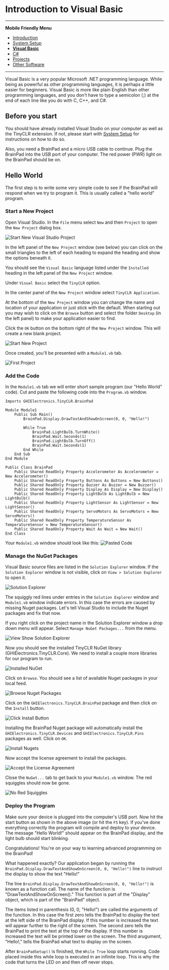 # Introduction to Visual Basic
---

**Mobile Friendly Menu**

* [Introduction](../intro.md)
* [System Setup](../system-setup.md)
* [**Visual Basic**](intro.md)
* [C#](../csharp/intro.md)
* [Projects](../projects/intro.md)
* [Other Software](../other-software/intro.md)

---

Visual Basic is a very popular Microsoft .NET programming language. While being as powerful as other programming languages, it is perhaps a little easier for beginners.  Visual Basic is more like plain English than other programming languages, and you don't have to type a semicolon (;) at the end of each line like you do with C, C++, and C#.  

## Before you start
You should have already installed Visual Studio on your computer as well as the TinyCLR extension.  If not, please start with [System Setup](../system-setup.md) for instructions on how to do so.

Also, you need a BrainPad and a micro USB cable to continue.  Plug the BrainPad into the USB port of your computer.  The red power (PWR) light on the BrainPad should be on.

## Hello World
The first step is to write some very simple code to see if the BrainPad will respond when we try to program it.  This is usually called a "hello world" program.

### Start a New Project
Open Visual Studio.  In the `File` menu select `New` and then `Project` to open the `New Project` dialog box.

![Start New Visual Studio Project](images/introduction/start-new-project.png)

In the left panel of the  `New Project` window (see below) you can click on the small triangles to the left of each heading to expand the heading and show the options beneath it.

You should see the `Visual Basic` language listed under the `Installed` heading in the left panel of the `New Project` window.

Under `Visual Basic` select the `TinyCLR` option.

In the center panel of the `New Project` window select `TinyCLR Application`.

At the bottom of the `New Project` window you can change the name and location of your application or just stick with the default.  When starting out you may wish to click on the `Browse` button and select the folder `Desktop` (in the left panel) to make your application easier to find.

Click the `OK` button on the bottom right of the `New Project` window.  This will create a new blank project.

![Start New Project](images/introduction/new-project-window.png)

Once created, you'll be presented with a `Module1.vb` tab.

![First Project](images/introduction/first-project.png)

### Add the Code  
In the `Module1.vb` tab we will enter short sample program (our "Hello World" code). Cut and paste the following code into the `Program.vb` window.

```
Imports GHIElectronics.TinyCLR.BrainPad

Module Module1
    Public Sub Main()
        BrainPad.Display.DrawTextAndShowOnScreen(0, 0, "Hello!")

        While True
            BrainPad.LightBulb.TurnWhite()
            BrainPad.Wait.Seconds(1)
            BrainPad.LightBulb.TurnOff()
            BrainPad.Wait.Seconds(1)
        End While
    End Sub
End Module

Public Class BrainPad
    Public Shared ReadOnly Property Accelerometer As Accelerometer = New Accelerometer()
    Public Shared ReadOnly Property Buttons As Buttons = New Buttons()
    Public Shared ReadOnly Property Buzzer As Buzzer = New Buzzer()
    Public Shared ReadOnly Property Display As Display = New Display()
    Public Shared ReadOnly Property LightBulb As LightBulb = New LightBulb()
    Public Shared ReadOnly Property LightSensor As LightSensor = New LightSensor()
    Public Shared ReadOnly Property ServoMotors As ServoMotors = New ServoMotors()
    Public Shared ReadOnly Property TemperatureSensor As TemperatureSensor = New TemperatureSensor()
    Public Shared ReadOnly Property Wait As Wait = New Wait()
End Class
```

Your `Module1.vb` window should look like this:
![Pasted Code](images/introduction/pasted-code.png)

### Manage the NuGet Packages
Visual Basic source files are listed in the `Solution Explorer` window.  If the `Solution Explorer` window is not visible, click on `View > Solution Explorer` to open it.

![Solution Explorer](images/introduction/solution-explorer.png)

The squiggly red lines under entries in the `Solution Explorer` window and `Module1.vb` window indicate errors. In this case the errors are caused by missing Nuget packages. Let's tell Visual Studio to include the Nuget packages and fix that now.

If you right click on the project name in the Solution Explorer window a drop down menu will appear.  Select `Manage NuGet Packages...` from the menu.

![View Show Solution Explorer](images/introduction/manage-nuget-packages-menu.png) 

Now you should see the installed TinyCLR NuGet library (GHIElectronics.TinyCLR.Core). We need to install a couple more libraries for our program to run.

![Installed NuGet](images/introduction/click-on-browse.png)

Click on `Browse`.  You should see a list of available Nuget packages in your local feed.

![Browse Nuget Packages](images/introduction/browse-nuget-packages.png)

Click on the `GHIElectronics.TinyCLR.BrainPad` package and then click on the `Install` button.

![Click Install Button](images/introduction/click-install-button.png)

Installing the BrainPad Nuget package will automatically install the `GHIElectronics.TinyCLR.Devices` and `GHIElectronics.TinyCLR.Pins` packages as well. Click on `OK`.

![Install Nugets](images/introduction/install-nugets.png)

Now accept the license agreement to install the packages.

![Accept the License Agreement](images/introduction/accept-license.png)

Close the `NuGet...` tab to get back to your `Module1.vb` window.  The red squiggles should now be gone.

![No Red Squiggles](images/introduction/no-red-squiggles.png)

### Deploy the Program
Make sure your device is plugged into the computer's USB port. Now hit the start button as shown in the above image (or hit the `F5` key). If you've done everything correctly the program will compile and deploy to your device. The message "Hello World!" should appear on the BrainPad display, and the light bulb should start blinking.

Congratulations! You're on your way to learning advanced programming on the BrainPad!

What happened exactly? Our application began by running the `BrainPad.Display.DrawTextAndShowOnScreen(0, 0, "Hello!")` line to instruct the display to show the text "Hello!"

The line `BrainPad.Display.DrawTextAndShowOnScreen(0, 0, "Hello!")` is known as a function call. The name of the function is "DrawTextAndShowOnScreen()." This function is part of the "Display" object, which is part of the "BrainPad" object.

The items listed in parenthesis (0, 0, "Hello!") are called the arguments of the function. In this case the first zero tells the BrainPad to display the text at the left side of the BrainPad display. If this number is increased the text will appear further to the right of the screen. The second zero tells the BrainPad to print the text at the top of the display. If this number is increased the text will be printed lower on the screen. The third arugument, "Hello!," tells the BrainPad what text to display on the screen.

After `BrainPadSetup()` is finished, the `While True` loop starts running. Code placed inside this while loop is executed in an infinite loop. This is why the code that turns the LED on and then off never stops.
